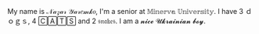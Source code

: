 My name is 𝒩𝒶𝓏𝒶𝓇 𝒴𝒶𝓇𝑒𝓂𝓀𝑜, I'm a senior at 𝕄𝕚𝕟𝕖𝕣𝕧𝕒 𝕌𝕟𝕚𝕧𝕖𝕣𝕤𝕚𝕥𝕪. I have 3 ｄｏｇｓ, 4 🄲🄰🅃🅂 and 2 𝔰𝔫𝔞𝔨𝔢𝔰. I am a 𝓷𝓲𝓬𝓮 𝓤𝓴𝓻𝓪𝓲𝓷𝓲𝓪𝓷 𝓫𝓸𝔂.